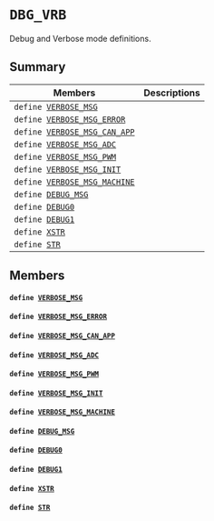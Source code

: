 # `DBG_VRB` 

Debug and Verbose mode definitions.

## Summary

 Members                        | Descriptions                                
--------------------------------|---------------------------------------------
`define `[`VERBOSE_MSG`](#group__DBG__VRB_1ga7b9062e3bd659e027c1787077102fc22)            | 
`define `[`VERBOSE_MSG_ERROR`](#group__DBG__VRB_1gabbc0fe7aebd547fd86b727e49da605f8)            | 
`define `[`VERBOSE_MSG_CAN_APP`](#group__DBG__VRB_1ga2bd66df5496d4aa1454a673cab45f28c)            | 
`define `[`VERBOSE_MSG_ADC`](#group__DBG__VRB_1gaa4c32bd9cfd1f8014e3baaba9825ddea)            | 
`define `[`VERBOSE_MSG_PWM`](#group__DBG__VRB_1gafde216e441328e07a61e470cb285439e)            | 
`define `[`VERBOSE_MSG_INIT`](#group__DBG__VRB_1ga5bfd662db8e7346a99563bf87a714758)            | 
`define `[`VERBOSE_MSG_MACHINE`](#group__DBG__VRB_1ga883044cda08ccdc99557728410f129f4)            | 
`define `[`DEBUG_MSG`](#group__DBG__VRB_1gaa46006d6606f3f94029fff98cc0ba94a)            | 
`define `[`DEBUG0`](#group__DBG__VRB_1ga9be2d4c9adc21e2ad1fb440b2a52812c)            | 
`define `[`DEBUG1`](#group__DBG__VRB_1ga8a1c50884986470fb31604484158b637)            | 
`define `[`XSTR`](#group__DBG__VRB_1gabe87b341f562fd1cf40b7672e4d759da)            | 
`define `[`STR`](#group__DBG__VRB_1ga18d295a837ac71add5578860b55e5502)            | 

## Members

#### `define `[`VERBOSE_MSG`](#group__DBG__VRB_1ga7b9062e3bd659e027c1787077102fc22) 

#### `define `[`VERBOSE_MSG_ERROR`](#group__DBG__VRB_1gabbc0fe7aebd547fd86b727e49da605f8) 

#### `define `[`VERBOSE_MSG_CAN_APP`](#group__DBG__VRB_1ga2bd66df5496d4aa1454a673cab45f28c) 

#### `define `[`VERBOSE_MSG_ADC`](#group__DBG__VRB_1gaa4c32bd9cfd1f8014e3baaba9825ddea) 

#### `define `[`VERBOSE_MSG_PWM`](#group__DBG__VRB_1gafde216e441328e07a61e470cb285439e) 

#### `define `[`VERBOSE_MSG_INIT`](#group__DBG__VRB_1ga5bfd662db8e7346a99563bf87a714758) 

#### `define `[`VERBOSE_MSG_MACHINE`](#group__DBG__VRB_1ga883044cda08ccdc99557728410f129f4) 

#### `define `[`DEBUG_MSG`](#group__DBG__VRB_1gaa46006d6606f3f94029fff98cc0ba94a) 

#### `define `[`DEBUG0`](#group__DBG__VRB_1ga9be2d4c9adc21e2ad1fb440b2a52812c) 

#### `define `[`DEBUG1`](#group__DBG__VRB_1ga8a1c50884986470fb31604484158b637) 

#### `define `[`XSTR`](#group__DBG__VRB_1gabe87b341f562fd1cf40b7672e4d759da) 

#### `define `[`STR`](#group__DBG__VRB_1ga18d295a837ac71add5578860b55e5502) 

